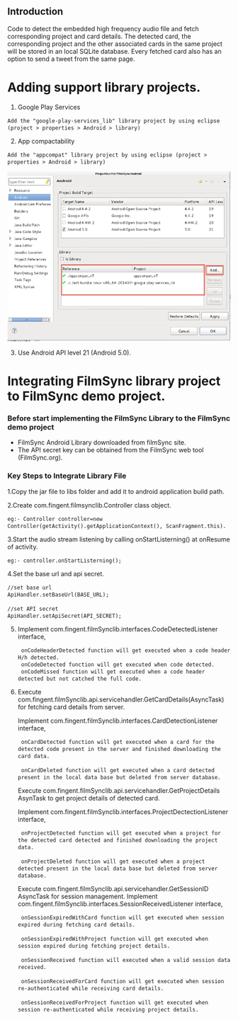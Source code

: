 ## Introduction

Code to detect the embedded high frequency audio file and fetch corresponding project and card details. The detected card, the corresponding project and the other associated cards in the same project will be stored in an local SQLite database. Every fetched card also has an option to send a tweet from the same page.

# Adding support library projects.

  1) Google Play Services
	
	Add the "google-play-services_lib" library project by using eclipse (project > properties > Android > library)

  2) App compactability

	Add the "appcompat" library project by using eclipse (project > properties > Android > library)

![Alt text](filmsync_support_library.png?raw=true "Support Library Projects")

  3) Use Android API level 21 (Android 5.0).

# Integrating FilmSync library project to FilmSync demo project.

### Before start implementing the FilmSync Library to the FilmSync demo project

* FilmSync Android Library downloaded from filmSync site.
* The API secret key can be obtained from the FilmSync web tool (FilmSync.org).

### Key Steps to Integrate Library File

1.Copy the jar file to libs folder and add it to android application build path.

2.Create com.fingent.filmsynclib.Controller class object.

	eg:- Controller controller=new Controller(getActivity().getApplicationContext(), ScanFragment.this).

3.Start the audio stream listening by calling onStartListerning() at onResume of activity.

	eg:- controller.onStartListerning();

4.Set the base url and api secret.

	//set base url
	ApiHandler.setBaseUrl(BASE_URL);

	//set API secret
	ApiHandler.setApiSecret(API_SECRET);

5. Implement com.fingent.filmSynclib.interfaces.CodeDetectedListener interface, 
	
		onCodeHeaderDetected function will get executed when a code header H/h detected.
		onCodeDetected function will get executed when code detected.
		onCodeMissed function will get executed when a code header detected but not catched the full code.
6. Execute com.fingent.filmSynclib.api.servicehandler.GetCardDetails(AsyncTask) for fetching card details from server. 

	 Implement com.fingent.filmSynclib.interfaces.CardDetectionListener interface,
	
		onCardDetected function will get executed when a card for the detected code present in the server and finished downloading the card data.

		onCardDeleted function will get executed when a card detected present in the local data base but deleted from server database.
 
	 Execute com.fingent.filmSynclib.api.servicehandler.GetProjectDetails AsynTask to get project details of detected card.
	
	 Implement com.fingent.filmSynclib.interfaces.ProjectDectectionListener interface,

		onProjectDetected function will get executed when a project for the detected card detected and finished downloading the project data.
	
		onProjectDeleted function will get executed when a project detected present in the local data base but deleted from server database.

 	Execute com.fingent.filmSynclib.api.servicehandler.GetSessionID AsyncTask for session management.
 	Implement com.fingent.filmSynclib.interfaces.SessionReceivedListener interface,

		onSessionExpiredWithCard function will get executed when session expired during fetching card details.

		onSessionExpiredWithProject function will get executed when session expired during fetching project details.

		onSessionReceived function will executed when a valid session data received.
	
		onSessionReceivedForCard function will get executed when session re-authenticated while receiving card details.

		onSessionReceivedForProject function will get executed when session re-authenticated while receiving project details.

	

	
